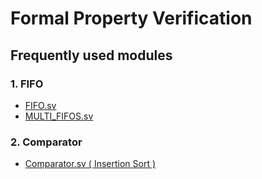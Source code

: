 # Formal Property Verification

## Frequently used modules
### 1. FIFO
- [FIFO.sv](./FIFO.sv)
- [MULTI_FIFOS.sv](./MULTI_FIFOS.sv)

### 2. Comparator
- [Comparator.sv ( Insertion Sort )](./Comparator.sv)
